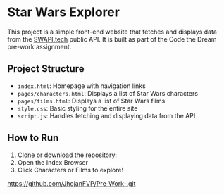 # Star Wars Explorer

This project is a simple front-end website that fetches and displays data from the [SWAPI.tech](https://www.swapi.tech) public API. It is built as part of the Code the Dream pre-work assignment.


## Project Structure

- `index.html`: Homepage with navigation links
- `pages/characters.html`: Displays a list of Star Wars characters
- `pages/films.html`: Displays a list of Star Wars films
- `style.css`: Basic styling for the entire site
- `script.js`: Handles fetching and displaying data from the API

## How to Run

1. Clone or download the repository:
2. Open the Index Browser
3. Click Characters or Films to explore!
   
 https://github.com/JhojanFVP/Pre-Work-.git
 

